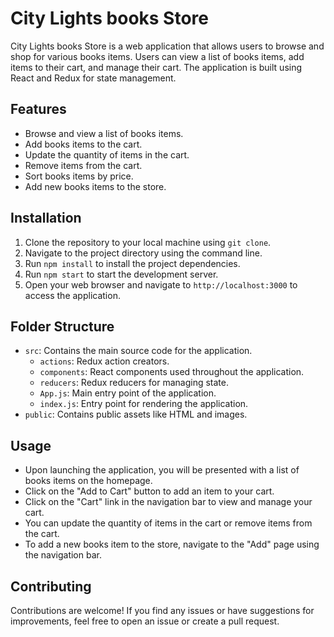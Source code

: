 # City Lights books Store

City Lights books Store is a web application that allows users to browse and shop for various books items. Users can view a list of books items, add items to their cart, and manage their cart. The application is built using React and Redux for state management.

## Features

- Browse and view a list of books items.
- Add books items to the cart.
- Update the quantity of items in the cart.
- Remove items from the cart.
- Sort books items by price.
- Add new books items to the store.

## Installation

1. Clone the repository to your local machine using `git clone`.
2. Navigate to the project directory using the command line.
3. Run `npm install` to install the project dependencies.
4. Run `npm start` to start the development server.
5. Open your web browser and navigate to `http://localhost:3000` to access the application.

## Folder Structure

- `src`: Contains the main source code for the application.
  - `actions`: Redux action creators.
  - `components`: React components used throughout the application.
  - `reducers`: Redux reducers for managing state.
  - `App.js`: Main entry point of the application.
  - `index.js`: Entry point for rendering the application.
- `public`: Contains public assets like HTML and images.

## Usage

- Upon launching the application, you will be presented with a list of books items on the homepage.
- Click on the "Add to Cart" button to add an item to your cart.
- Click on the "Cart" link in the navigation bar to view and manage your cart.
- You can update the quantity of items in the cart or remove items from the cart.
- To add a new books item to the store, navigate to the "Add" page using the navigation bar.

## Contributing

Contributions are welcome! If you find any issues or have suggestions for improvements, feel free to open an issue or create a pull request.


